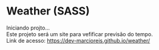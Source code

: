 # Weather (SASS)
Iniciando projto...<br>
Este projeto será um site para vefificar previsão do tempo.<br>
Link de acesso: https://dev-marcioreis.github.io/weather/
